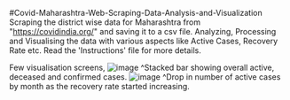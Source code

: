 #Covid-Maharashtra-Web-Scraping-Data-Analysis-and-Visualization
Scraping the district wise data for Maharashtra from "https://covidindia.org/" and saving it to a csv file. Analyzing, Processing and Visualising the data with various aspects like Active Cases, Recovery Rate etc. Read the 'Instructions' file for more details.

Few visualisation screens,
![image](https://user-images.githubusercontent.com/76445315/105496484-898d4300-5ce3-11eb-84ba-09f98694424e.png)
^Stacked bar showing overall active, deceased and confirmed cases.
![image](https://user-images.githubusercontent.com/76445315/105497034-51d2cb00-5ce4-11eb-81dd-2df15a5b31f8.png)
^Drop in number of active cases by month as the recovery rate started increasing.
